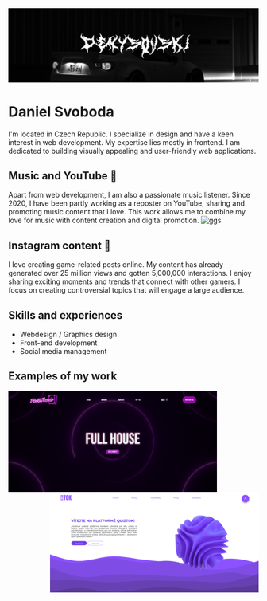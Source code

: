 <img src="https://github.com/denysovski/denysovski/blob/main/background.jpg"> 

# Daniel Svoboda
I'm located in Czech Republic. I specialize in design and have a keen interest in web development. My expertise lies mostly in frontend. I am dedicated to building visually appealing and user-friendly web applications.

## Music and YouTube 🔴
Apart from web development, I am also a passionate music listener. Since 2020, I have been partly working as a reposter on YouTube, sharing and promoting music content that I love. This work allows me to combine my love for music with content creation and digital promotion.
![ggs](https://github.com/user-attachments/assets/bbf07e62-3bdc-4303-a404-d9ed24784159)

## Instagram content 🚀
I love creating game-related posts online. My content has already generated over 25 million views and gotten 5,000,000 interactions. I enjoy sharing exciting moments and trends that connect with other gamers. I focus on creating controversial topics that will engage a large audience.

## Skills and experiences
- Webdesign / Graphics design
- Front-end development
- Social media management

## Examples of my work
<img src="https://github.com/denysovski/denysovski/blob/main/house.png" width="420px" style="float:left"><img src="https://github.com/denysovski/denysovski/blob/main/tok.png" style="float:right" width="420px"> 
